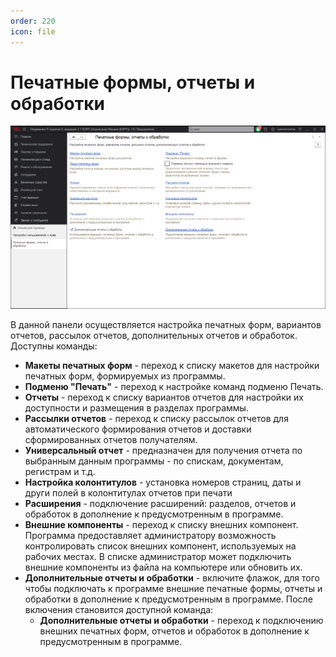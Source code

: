 ```yaml
---
order: 220
icon: file
---
```


# Печатные формы, отчеты и обработки

![01_ПечатныеФормы](static/01_ПечатныеФормы.png)

В данной панели осуществляется настройка печатных форм, вариантов отчетов, рассылок отчетов, дополнительных отчетов и обработок. Доступны команды:  

* **Макеты печатных форм** - переход к списку макетов для настройки печатных форм, формируемых из программы.
* **Подменю "Печать"** - переход к настройке команд подменю Печать.
* **Отчеты** - переход к списку вариантов отчетов для настройки их доступности и размещения в разделах программы.
* **Рассылки отчетов** - переход к списку рассылок отчетов для автоматического формирования отчетов и доставки сформированных отчетов получателям.
* **Универсальный отчет** - предназначен для получения отчета по выбранным данным программы - по спискам, документам, регистрам и т.д.
* **Настройка колонтитулов** - установка номеров страниц, даты и други полей в колонтитулах отчетов при печати
* **Расширения** - подключение расширений: разделов, отчетов и обработок в дополнение к предусмотренным в программе.
* **Внешние компоненты** - переход к списку внешних компонент. Программа предоставляет администратору возможность контролировать список внешних компонент, используемых на рабочих местах. В списке администратор может подключить внешние компоненты из файла на компьютере или обновить их.
* **Дополнительные отчеты и обработки** - включите флажок, для того чтобы подключать к программе внешние печатные формы, отчеты и обработки в дополнение к предусмотренным в программе. После включения становится доступной команда:
  * **Дополнительные отчеты и обработки** - переход к подключению внешних печатных форм, отчетов и обработок в дополнение к предусмотренным в программе.
